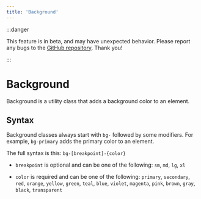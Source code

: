 ```yaml
---
title: 'Background'
---
```


:::danger

This feature is in beta, and may have unexpected behavior. Please report any bugs to the [GitHub repository](https://github.com/dothtmlqc/hypetml/). Thank you!
    
:::

# Background

Background is a utility class that adds a background color to an element.

## Syntax

Background classes always start with `bg-` followed by some modifiers. For example, `bg-primary` adds the primary color to an element.

The full syntax is this: `bg-[breakpoint]-{color}`

* `breakpoint` is optional and can be one of the following: `sm`, `md`, `lg`, `xl`

* `color` is required and can be one of the following: `primary`, `secondary`, `red`, `orange`, `yellow`, `green`, `teal`, `blue`, `violet`, `magenta`, `pink`, `brown`, `gray`, `black`, `transparent`